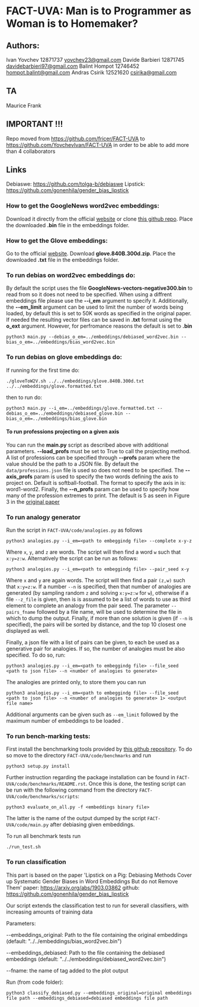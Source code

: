 # FACT-UVA: Man is to Programmer as Woman is to Homemaker?

## Authors:
Ivan Yovchev 12871737 yovchev23@gmail.com
Davide Barbieri 12871745 davidebarbieri97@gmail.com
Balint Hompot 12746452 hompot.balint@gmail.com
Andras Csirik 12521620 csirika@gmail.com

## TA
Maurice Frank

## IMPORTANT !!!

Repo moved from https://github.com/fricer/FACT-UVA to https://github.com/YovchevIvan/FACT-UVA in order to be able to add more than 4 collaborators

## Links

Debiaswe: https://github.com/tolga-b/debiaswe
Lipstick: https://github.com/gonenhila/gender_bias_lipstick

### How to get the GoogleNews word2vec embeddings:
Download it directly from the official [website](https://code.google.com/archive/p/word2vec/) or clone [this github repo](https://github.com/mmihaltz/word2vec-GoogleNews-vectors). Place the downloaded **.bin** file in the embeddings folder.

### How to get the Glove embeddings:
Go to the official [website](https://nlp.stanford.edu/projects/glove/). Download **glove.840B.300d.zip**. Place the downloaded **.txt** file in the embeddings folder.

### To run debias on word2vec embeddings do:

By default the script uses the file __GoogleNews-vectors-negative300.bin__ to read from so it does not need to be specified. When using a diffrent embeddings file please use the __--i_em__ argument to specify it. Additionally, the __--em_limit__ argument can be used to limit the number of words being loaded, by default this is set to 50K words as specified in the original paper. If needed the resulting vector files can be saved in **.txt** format using the __o_ext__ argument. However, for perfromance reasons the default is set to **.bin**

```
python3 main.py --debias_o_em=../embeddings/debiased_word2vec.bin --bias_o_em=../embeddings/bias_word2vec.bin
```

### To run debias on glove embeddings do:

If running for the first time do:
```
./gloveToW2V.sh ../../embeddings/glove.840B.300d.txt ../../embeddings/glove.formatted.txt
```

then to run do:

```
python3 main.py --i_em=../embeddings/glove.formatted.txt --debias_o_em=../embeddings/debiased_glove.bin --bias_o_em=../embeddings/bias_glove.bin
```

#### To run professions projecting on a given axis

You can run the __main.py__ script as described above with additional parameters. __--load_profs__ must be set to True to call the projecting method. A list of professions can be specified through __--profs__ param where the value should be the path to a JSON file. By default the `data/professions.json` file is used so does not need to be specified. The __--axis_profs__ param is used to specify the two words defining the axis to project on. Default is softball-football. The format to specify the axis in is: word1-word2. Finally, the __--n_profs__ param can be used to specify how many of the profession extremes to print. The default is 5 as seen in Figure 3 in the [original paper](https://arxiv.org/abs/1607.06520)

### To run analogy generator

Run the script in `FACT-UVA/code/analogies.py` as follows

```
python3 analogies.py --i_em=<path to embeggindg file> --complete x-y-z
```

Where `x`, `y`, and `z` are words. The script will then find a word `w` such that `x:y=z:w`. Alternatively the script can be run as follows:

```
python3 analogies.py --i_em=<path to embeggindg file> --pair_seed x-y
```

Where `x` and `y` are again words. The script will then find a pair `(z,w)` such that `x:y=z:w`. If a number `--n` is specified, then that number of analogies are generated (by sampling random `z` and solving `x:y=z:w` for `w`), otherwise if a file `--z_file` is given, then is is assumed to be a list of words to use as third element to complete an analogy from the pair seed. The parameter `--pairs_fname` followed by a file name, will be used to determine the file in which to dump the output. Finally, if more than one solution is given (if `--n` is specified), the pairs will be sorted by distance, and the top 10 closest one displayed as well.

Finally, a json file with a list of pairs can be given, to each be used as a generative pair for analogies. If so, the number of analogies must be also specified. To do so, run:

```
python3 analogies.py --i_em=<path to embeggindg file> --file_seed <path to json file> --n <number of analogies to generate>
```

The analogies are printed only, to store them you can run 

```
python3 analogies.py --i_em=<path to embeggindg file> --file_seed <path to json file> --n <number of analogies to generate> 1> <output file name>
```

Additional arguments can be given such as `--em_limit` followed by the maximum number of embeddings to be loaded .

### To run bench-marking tests:

First install the benchmarking tools provided by [this github repository](https://github.com/kudkudak/word-embeddings-benchmarks). To do so move to the directory `FACT-UVA/code/benchmarks` and run 

```
python3 setup.py install
```

Further instruction regarding the package installation can be found in `FACT-UVA/code/benchmarks/README.rst`. Once this is done, the testing script can be run with the following command from the directory `FACT-UVA/code/benchmarks/scripts`:

```
python3 evaluate_on_all.py -f <embeddings binary file>
```

The latter is the name of the output dumped by the script `FACT-UVA/code/main.py` after debiasing given embeddings.

To run all benchmark tests run
```
./run_test.sh
```

### To run classification
This part is based on the paper 'Lipstick on a Pig: Debiasing Methods Cover up Systematic Gender Biases in Word Embeddings But do not Remove Them'
paper: https://arxiv.org/abs/1903.03862
github: https://github.com/gonenhila/gender_bias_lipstick

Our script extends the classification test to run for severall classifiers, with increasing amounts of training data

Parameters: 

--embeddings_original: Path to the file containing the original embeddings (default: "../../embeddings/bias_word2vec.bin")

--embeddings_debiased: Path to the file containing the debiased embeddings (default: "../../embeddings/debiased_word2vec.bin")

--fname: the name of tag added to the plot output

Run (from code folder):
```
python3 classify_debiased.py --embeddings_original=original embeddings file path --embeddings_debiased=debiased embeddings file path
```

 

